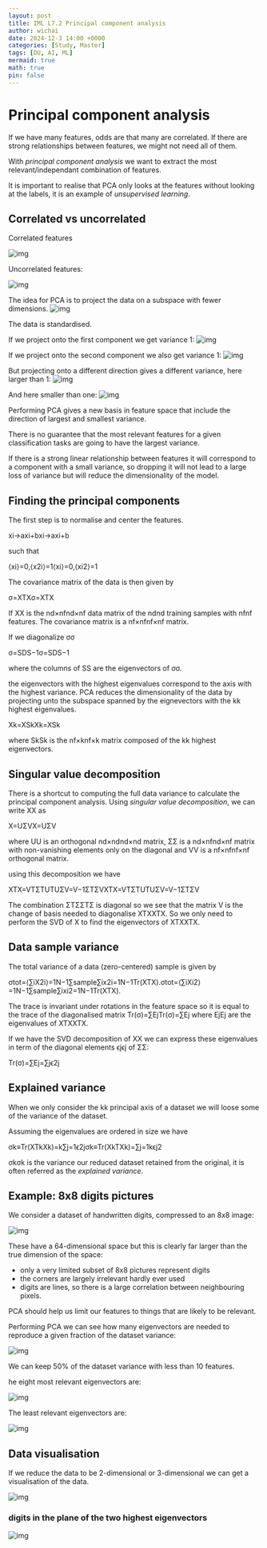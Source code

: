 ```yaml
---
layout: post
title: IML L7.2 Principal component analysis
author: wichai
date: 2024-12-3 14:00 +0000 
categories: [Study, Master]
tags: [DU, AI, ML]
mermaid: true
math: true
pin: false
---
```








# Principal component analysis

If we have many features, odds are that many are correlated. If there are strong relationships between features, we might not need all of them.

With *principal component analysis* we want to extract the most relevant/independant combination of features.

It is important to realise that PCA only looks at the features without looking at the labels, it is an example of *unsupervised learning*.



## Correlated vs uncorrelated

Correlated features

![img](https://miscada-ml-2324.notes.dmaitre.phyip3.dur.ac.uk/assets/presentations/pca/corr.png)

Uncorrelated features:

![img](https://miscada-ml-2324.notes.dmaitre.phyip3.dur.ac.uk/assets/presentations/pca/uncorr.png)

The idea for PCA is to project the data on a subspace with fewer dimensions. ![img](https://miscada-ml-2324.notes.dmaitre.phyip3.dur.ac.uk/assets/presentations/pca/data.png)

The data is standardised.

If we project onto the first component we get variance 1: ![img](https://miscada-ml-2324.notes.dmaitre.phyip3.dur.ac.uk/assets/presentations/pca/projectedx.png)

If we project onto the second component we also get variance 1: ![img](https://miscada-ml-2324.notes.dmaitre.phyip3.dur.ac.uk/assets/presentations/pca/projectedy.png)

But projecting onto a different direction gives a different variance, here larger than 1: ![img](https://miscada-ml-2324.notes.dmaitre.phyip3.dur.ac.uk/assets/presentations/pca/projected1.png)

And here smaller than one: ![img](https://miscada-ml-2324.notes.dmaitre.phyip3.dur.ac.uk/assets/presentations/pca/projected2.png)





Performing PCA gives a new basis in feature space that include the direction of largest and smallest variance.

There is no guarantee that the most relevant features for a given classification tasks are going to have the largest variance.

If there is a strong linear relationship between features it will correspond to a component with a small variance, so dropping it will not lead to a large loss of variance but will reduce the dimensionality of the model.

## Finding the principal components

The first step is to normalise and center the features.

xi→axi+bxi→axi+b

such that

⟨xi⟩=0,⟨x2i⟩=1⟨xi⟩=0,⟨xi2⟩=1

The covariance matrix of the data is then given by

σ=XTXσ=XTX



If XX is the nd×nfnd×nf data matrix of the ndnd training samples with nfnf features. The covariance matrix is a nf×nfnf×nf matrix.



If we diagonalize σσ

σ=SDS−1σ=SDS−1

where the columns of SS are the eigenvectors of σσ.

the eigenvectors with the highest eigenvalues correspond to the axis with the highest variance. PCA reduces the dimensionality of the data by projecting unto the subspace spanned by the eignevectors with the kk highest eigenvalues.

Xk=XSkXk=XSk



where SkSk is the nf×knf×k matrix composed of the kk highest eigenvectors.





## Singular value decomposition

There is a shortcut to computing the full data variance to calculate the principal component analysis. Using *singular value decomposition*, we can write XX as

X=UΣVX=UΣV



where UU is an orthogonal nd×ndnd×nd matrix, ΣΣ is a nd×nfnd×nf matrix with non-vanishing elements only on the diagonal and VV is a nf×nfnf×nf orthogonal matrix.

using this decomposition we have

XTX=VTΣTUTUΣV=V−1ΣTΣVXTX=VTΣTUTUΣV=V−1ΣTΣV

The combination ΣTΣΣTΣ is diagonal so we see that the matrix V is the change of basis needed to diagonalise XTXXTX. So we only need to perform the SVD of X to find the eigenvectors of XTXXTX.



## Data sample variance

The total variance of a data (zero-centered) sample is given by

σtot=⟨∑iX2i⟩=1N−1∑sample∑ix2i=1N−1Tr(XTX).σtot=⟨∑iXi2⟩=1N−1∑sample∑ixi2=1N−1Tr(XTX).



The trace is invariant under rotations in the feature space so it is equal to the trace of the diagonalised matrix Tr(σ)=∑EjTr(σ)=∑Ej where EjEj are the eigenvalues of XTXXTX.

If we have the SVD decomposition of XX we can express these eigenvalues in term of the diagonal elements ϵjϵj of ΣΣ:

Tr(σ)=∑Ej=∑jϵ2j



## Explained variance

When we only consider the kk principal axis of a dataset we will loose some of the variance of the dataset.

Assuming the eigenvalues are ordered in size we have

σk≡Tr(XTkXk)=k∑j=1ϵ2jσk≡Tr(XkTXk)=∑j=1kϵj2

σkσk is the variance our reduced dataset retained from the original, it is often referred as the *explained variance*.





## Example: 8x8 digits pictures

We consider a dataset of handwritten digits, compressed to an 8x8 image:

![img](https://miscada-ml-2324.notes.dmaitre.phyip3.dur.ac.uk/assets/presentations/pca/digits-example.png)

These have a 64-dimensional space but this is clearly far larger than the true dimension of the space:

- only a very limited subset of 8x8 pictures represent digits
- the corners are largely irrelevant hardly ever used
- digits are lines, so there is a large correlation between neighbouring pixels.



PCA should help us limit our features to things that are likely to be relevant.



Performing PCA we can see how many eigenvectors are needed to reproduce a given fraction of the dataset variance:

![img](https://miscada-ml-2324.notes.dmaitre.phyip3.dur.ac.uk/assets/presentations/pca/digitsExplainedVariance.png)

We can keep 50% of the dataset variance with less than 10 features.

he eight most relevant eigenvectors are:

![img](https://miscada-ml-2324.notes.dmaitre.phyip3.dur.ac.uk/assets/presentations/pca/digits-relevant.png)

The least relevant eigenvectors are:

![img](https://miscada-ml-2324.notes.dmaitre.phyip3.dur.ac.uk/assets/presentations/pca/digits-irrelevant.png)



## Data visualisation

If we reduce the data to be 2-dimensional or 3-dimensional we can get a visualisation of the data.

![img](https://miscada-ml-2324.notes.dmaitre.phyip3.dur.ac.uk/assets/presentations/pca/digits-scatter-2d.png)

### digits in the plane of the two highest eigenvectors

![img](https://miscada-ml-2324.notes.dmaitre.phyip3.dur.ac.uk/assets/presentations/pca/digits-scatter-3d.png)

